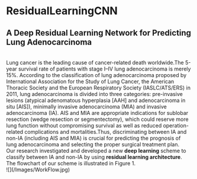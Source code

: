 # ResidualLearningCNN
## A Deep Residual Learning Network for Predicting Lung Adenocarcinoma
</br>
    Lung cancer is the leading cause of cancer-related death worldwide.The 5-year survival rate of patients with stage I–IV lung adenocarcinoma is merely 15%. According to the classification of lung adenocarcinoma proposed by International Association for the Study of Lung Cancer, the American Thoracic Society and the European Respiratory Society (IASLC/ATS/ERS) in 2011, lung adenocarcinoma is divided into three categories: pre-invasive lesions (atypical adenomatous hyperplasia [AAH] and adenocarcinoma in situ [AIS]), minimally invasive adenocarcinoma (MIA) and invasive adenocarcinoma (IA). AIS and MIA are appropriate indications for sublobar resection (wedge resection or segmentectomy), which could reserve more lung function without compromising survival as well as reduced operation-related complications and mortalities.Thus, discriminating between IA and non-IA (including AIS and MIA) is crucial for predicting the prognosis of lung adenocarcinoma and selecting the proper surgical treatment plan.
    </br>
    Our research investigated and developed a new <b>deep learning</b> scheme to classify between IA and non-IA by using <b>residual learning architecture</b>. The flowchart of our scheme is illustrated in Figure 1.
    </br>
![](/Images/WorkFlow.jpg)


